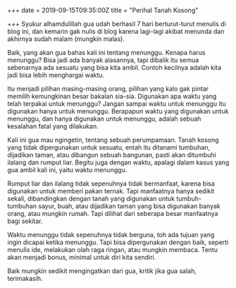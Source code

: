 +++
date = 2019-09-15T09:35:00Z
title = "Perihal Tanah Kosong"

+++
Syukur alhamdulillah gua udah berhasil 7 hari berturut-turut menulis di blog ini, dan kemarin gak nulis di blog karena lagi-lagi akibat menunda dan akhirnya sudah malam (mungkin malas).

Baik, yang akan gua bahas kali ini tentang menunggu. Kenapa harus menunggu? Bisa jadi ada banyak alasannya, tapi dibalik itu semua sebenarnya ada sesuatu yang bisa kita ambil. Contoh kecilnya adalah kita jadi bisa lebih menghargai waktu.

Itu menjadi pilihan masing-masing orang, pilihan yang kalo gak pintar memilih kemungkinan besar bakalan sia-sia. Digunakan apa waktu yang telah terpakai untuk menunggu? Jangan sampai waktu untuk menunggu itu digunakan hanya untuk menunggu. Berapapun waktu yang digunakan untuk menunggu, dan hanya digunakan untuk menunggu, adalah sebuah kesalahan fatal yang dilakukan.

Kali ini gua mau ngingetin, tentang sebuah perumpamaan. Tanah kosong yang tidak dipergunakan untuk sesuatu, entah itu ditanami tumbuhan, dijadikan taman, atau dibangun sebuah bangunan, pasti akan ditumbuhi ilalang dan rumput liar. Begitu juga dengan waktu, apalagi dalam kasus yang gua ambil kali ini, yaitu waktu menunggu.

Rumput liar dan ilalang tidak sepenuhnya tidak bermanfaat, karena bisa digunakan untuk memberi pakan ternak. Tapi manfaatnya hanya sedikit sekali, dibandingkan dengan tanah yang digunakan untuk tumbuh-tumbuhan sayur, buah, atau dijadikan taman yang bisa digunakan banyak orang, atau mungkin rumah. Tapi dilihat dari seberapa besar manfaatnya bagi sekitar.

Waktu menunggu tidak sepenuhnya tidak berguna, toh ada tujuan yang ingin dicapai ketika menunggu. Tapi bisa dipergunakan dengan baik, seperti menulis ide, melakukan olah raga ringan, atau mungkin membaca. Tentu akan menjadi bonus, minimal untuk diri kita sendiri.

Baik mungkin sedikit mengingatkan dari gua, kritik jika gua salah, terimakasih.